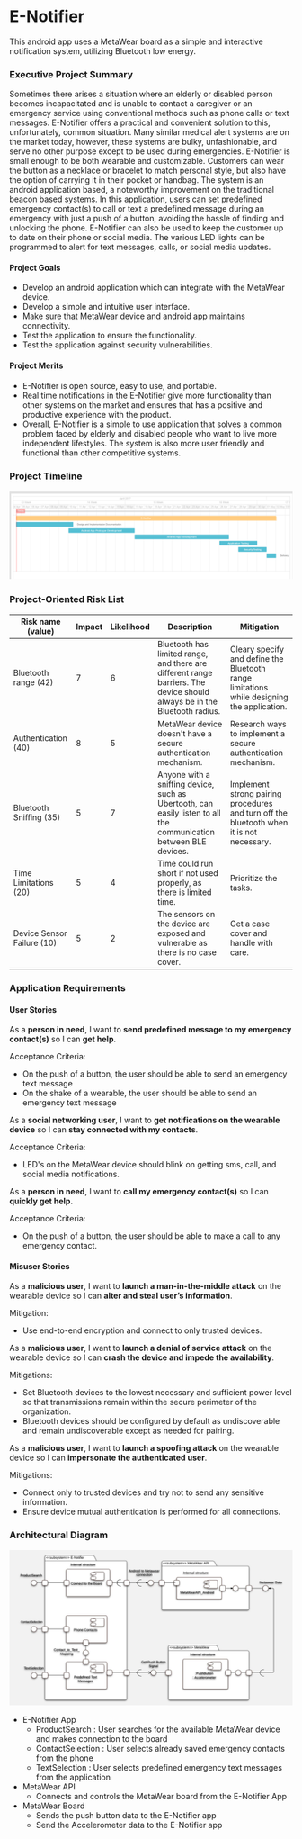 # E-Notifier 
This android app uses a MetaWear board as a simple and interactive notification system, utilizing Bluetooth low energy. 

### Executive Project Summary

Sometimes there arises a situation where an elderly or disabled person becomes incapacitated and is unable to contact a caregiver or an emergency service using conventional methods such as phone calls or text messages. E-Notifier offers a practical and convenient solution to this, unfortunately, common situation. Many similar medical alert systems are on the market today, however, these systems are bulky, unfashionable, and serve no other purpose except to be used during emergencies. E-Notifier is small enough to be both wearable and customizable. Customers can wear the button as a necklace or bracelet to match personal style, but also have the option of carrying it in their pocket or handbag. The system is an android application based, a noteworthy improvement on the traditional beacon based systems. In this application, users can set predefined emergency contact(s) to call or text a predefined message during an emergency with just a push of a button, avoiding the hassle of finding and unlocking the phone. E-Notifier can also be used to keep the customer up to date on their phone or social media. The various LED lights can be programmed to alert for text messages, calls, or social media updates. 

#### Project Goals

* Develop an android application which can integrate with the MetaWear device.
* Develop a simple and intuitive user interface.
* Make sure that MetaWear device and android app maintains connectivity.
* Test the application to ensure the functionality.
* Test the application against security vulnerabilities. 

#### Project Merits 

* E-Notifier is open source, easy to use, and portable.
* Real time notifications in the E-Notifier give more functionality than other systems on the market and ensures that has a positive and productive experience with the product. 
* Overall, E-Notifier is a simple to use application that solves a common problem faced by elderly and disabled people who want to live more independent lifestyles. The system is also more user friendly and functional than other competitive systems.


### Project Timeline

![Project-timeline](timeline.png)

### Project-Oriented Risk List

|Risk name (value)  | Impact     | Likelihood | Description | Mitigation |
|-------------------|------------|------------|-------------|------------|
|Bluetooth range (42) | 7 | 6 | Bluetooth has limited range, and there are different range barriers. The device should always be in the Bluetooth radius. | Cleary specify and define the Bluetooth range limitations while designing the application. |
|Authentication (40) | 8 | 5| MetaWear device doesn't have a secure authentication mechanism. | Research ways to implement a secure authentication mechanism. |
|Bluetooth Sniffing (35) | 5 | 7 | Anyone with a sniffing device, such as Ubertooth, can easily listen to all the communication between BLE devices. | Implement strong pairing procedures and turn off the bluetooth when it is not necessary.| 
|Time Limitations (20) | 5 | 4 | Time could run short if not used properly, as there is limited time. | Prioritize the tasks. |
|Device Sensor Failure (10) | 5 | 2 | The sensors on the device are exposed and vulnerable as there is no case cover. | Get a case cover and handle with care. |   

### Application Requirements 

#### User Stories

As a **person in need**, I want to **send predefined message to my emergency contact(s)** so I can **get help**.

Acceptance Criteria:
  * On the push of a button, the user should be able to send an emergency text message
  * On the shake of a wearable, the user should be able to send an emergency text message 

As a **social networking user**, I want to **get notifications on the wearable device** so I can **stay connected with my contacts**.

Acceptance Criteria:
  * LED's on the MetaWear device should blink on getting sms, call, and social media notifications. 

As a **person in need**, I want to **call my emergency contact(s)** so I can **quickly get help**.

Acceptance Criteria:
* On the push of a button, the user should be able to make a call to any emergency contact.

#### Misuser Stories

As a **malicious user**, I want to **launch a man-in-the-middle attack** on the wearable device so I can **alter and steal user’s information**.

Mitigation:
  * Use end-to-end encryption and connect to only trusted devices.

As a **malicious user**, I want to **launch a denial of service attack** on the wearable device so I can **crash the device and impede the availability**.

Mitigations:
  * Set Bluetooth devices to the lowest necessary and sufficient power level so that transmissions remain within the secure perimeter of the organization.
  * Bluetooth devices should be configured by default as undiscoverable and remain undiscoverable except as needed for pairing.

As a **malicious user**, I want to **launch a spoofing attack** on the wearable device so I can **impersonate the authenticated user**.

Mitigations:
  * Connect only to trusted devices and try not to send any sensitive information.
  * Ensure device mutual authentication is performed for all connections.

### Architectural Diagram

![Architectural-Diagram](Software_Component_Diagram.jpeg)

* E-Notifier App
  * ProductSearch : User searches for the available MetaWear device and makes connection to the board
  * ContactSelection : User selects already saved emergency contacts from the phone
  * TextSelection : User selects predefined emergency text messages from the application
* MetaWear API
  * Connects and controls the MetaWear board from the E-Notifier App
* MetaWear Board
  * Sends the push button data to the E-Notifier app
  * Send the Accelerometer data to the E-Notifier app
  
  
